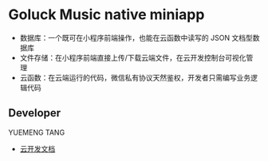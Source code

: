 # Goluck Music native miniapp



- 数据库：一个既可在小程序前端操作，也能在云函数中读写的 JSON 文档型数据库
- 文件存储：在小程序前端直接上传/下载云端文件，在云开发控制台可视化管理
- 云函数：在云端运行的代码，微信私有协议天然鉴权，开发者只需编写业务逻辑代码

## Developer

YUEMENG TANG

- [云开发文档](https://developers.weixin.qq.com/miniprogram/dev/wxcloud/basis/getting-started.html)

